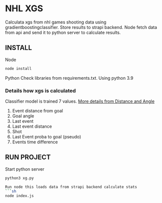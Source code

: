 # NHL XGS
Calculata xgs from nhl games shooting data using gradientboostingclassifier. Store results to strapi backend. Node fetch data from api and send it to python server to calculate results.

## INSTALL
Node 
```sh
node install
```
Python
Check libraries from requirements.txt. Using python 3.9 

### Details how xgs is calculated
Classifier model is trained 7 values. [More details from Distance and Angle](https://soccermatics.medium.com/should-you-write-about-real-goals-or-expected-goals-a-guide-for-journalists-2cf0c7ec6bb6)

1. Event distance from goal
2. Goal angle
3. Last event 
4. Last event distance
5. Shot 
6. Last Event proba to goal (pseudo)
7. Events time difference


## RUN PROJECT

Start python server
```sh
python3 xg.py

Run node this loads data from strapi backend calculate stats 
```sh
node index.js
```

